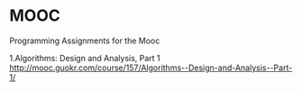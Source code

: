 # MOOC
Programming Assignments for the Mooc

1.Algorithms: Design and Analysis, Part 1
http://mooc.guokr.com/course/157/Algorithms--Design-and-Analysis--Part-1/


